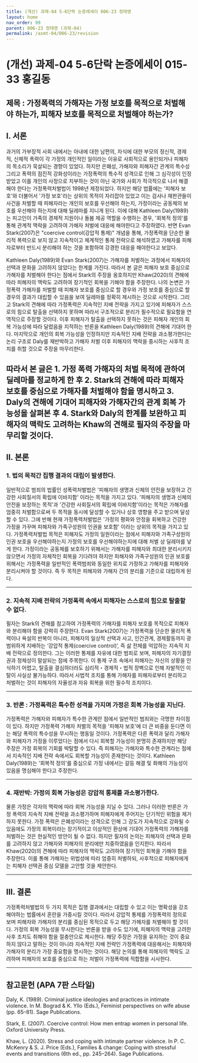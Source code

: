 ```yaml
---
title: (개선) 과제-04 5-6단락 논증에세이 006-23 정태영
layout: home
nav_order: 99
parent: 006-23 정태영 (과제-04)
permalink: /asmt-04/006-23/revision
---
```


# (개선) 과제-04 5-6단락 논증에세이 015-33 홍길동 

## 제목 : 가정폭력의 가해자는 가정 보호를 목적으로 처벌해야 하는가, 피해자 보호를 목적으로 처벌해야 하는가?

## I. 서론

과거의 가부장적 사회 내에서는 아내에 대한 남편의, 자식에 대한 부모의 정신적, 경제적, 신체적 폭력이 각 가정의 개인적인 일이라는 이유로 사회적으로 용인되거나 피해자의 목소리가 묵살되는 경향이 있었다. 하지만 은폐성, 가해자와 피해자간 관계의 특수성 그리고 폭력의 점진적 강화성이라는 가정폭력의 특수적 성격으로 인해 그 심각성이 인정받았고 이를 개인의 사정으로 치부하는 것이 아닌 국가와 사회가 적극적으로 나서 해결해야 한다는 가정폭력처벌법이 1998년 제정되었다. 하지만 해당 법률에는 '피해자 보호'와 더불어서 '가정 보호'라는 상위의 목적이 자리잡아 있었고 이는 검사나 재판관들이 사건을 처벌할 때 피해자라는 개인의 보호를 우선해야 하는지, 가정이라는 공동체의 보호를 우선해야 하는지에 대해 딜레마를 지니게 된다. 이에 대해 Kathleen Daly(1989)는 피고인이 가족의 경제적 지원이나 돌봄 제공 역할을 수행하는 경우, '회복적 정의'를 통해 관계적 맥락을 고려하여 가해자 처벌에 대응에 해야한다고 주장하였다. 반면 Evan Stark(2007)은 "coercive control(강압적 통제)" 개념을 통해, 가정폭력을 단순한 물리적 폭력으로 보지 않고 지속적이고 체계적인 통제 전략으로 해석하였고 가해자를 피해자로부터 반드시 분리해야 하는 것을 포함하여 강경한 대응을 해야한다고 보았다. 

Kathleen Daly(1989)와 Evan Stark(2007)는 가해자를 처벌하는 과정에서 피해자의 선택과 문화을 고려하지 않았다는 한계를 가진다. 따라서 본 글은 피해자 보호 중심으로 가해자를 처벌해야 한다는 점에서 Stark의 주장을 옹호하지만 Khaw(2020)의 견해에 따라 피해자의 맥락도 고려하여 장기적인 회복을 기해야 함을 주장한다. 나의 논변은 가정폭력 가해자를 처벌할 때 피해자 보호를 중심으로 할 경우와 가정 보호를 중심으로 할 경우의 결과가 대립할 수 있음을 보여 딜레마를 정확히 제시하는 것으로 시작한다. 그리고 Stark의 견해에 따라 가정폭력은 지속적인 지배 전략을 가지고 있기에 피해자가 스스로의 힘으로 탈출을 선택하지 못하며 따라서 구조적으로 분리가 필수적으로 필요함을 연역적으로 주장할 것이다. 이후 피해자가 탈출을 선택하지 못하는 것은 피해자 개인의 회복 가능성에 따라 달렸음을 지적하는 반론을 Kathleen Daly(1989)의 견해에 기대어 한다. 마지막으로 개인의 회복 가능성을 인정하지만 지속적인 지배 전략을 과소평가한다는 논리 구조로 Daly를 재반박하고 가해자 처벌 이후 피해자의 맥락을 중시하는 사후적 조치를 취할 것으로 주장을 마무리한다.

따라서 본 글은 1. 가정 폭력 가해자의 처벌 목적에 관하여 딜레마를 정교하게 한 후 2. Stark의 견해에 따라 피해자 보호를 중심으로 가해자를 처벌해야 함을 명시하고 3. Daly의 견해에 기대어 피해자와 가해자간의 관계 회복 가능성을 살펴본 후 4. Stark와 Daly의 한계를 보완하고 피해자의 맥락도 고려하는 Khaw의 견해로 필자의 주장을 마무리할 것이다.
---

## II. 본론

### 1. 법의 목적간 집행 결과의 대립이 발생한다.
일반적으로 범죄의 법률인 성폭력처벌법은 '피해자의 생명과 신체의 안전을 보장하고 건강한 사회질서의 확립에 이바지함' 이라는 목적을 가지고 있다. '피해자의 생명과 신체의 안전을 보장하는 목적'과 '건강한 사회질서의 확립에 이바지함'이라는 목적은 가해자를 엄중히 처벌함으로써 두 목적을 동시에 달성할 수 있거나 상호 영향을 주고 받으며 달성할 수 있다. 그에 반해 현재 가정폭력처벌법은 '가정의 평화와 안정을 회복하고 건강한 가정을 가꾸며 피해자와 가족구성원의 인권을 보호함' 이라는 상위의 목적을 가지고 있다. 가정폭력처벌법 목적은 피해자도 가정의 일원이라는 점에서 피해자와 가족구성원의 인권 보호을 우선해야하는지 가정의 보호를 우선해야하는지에 대해 처벌 상 딜레마를 낳게 한다. 가정이라는 공동체를 보호하기 위해서는 가해자를 피해자와 최대한 분리시키지 않으면서 가정의 자체적인 회복을 기다려야 하지만 피해자와 가족구성원의 인권 보호를 위해서는 가정폭력을 일반적인 폭력범죄와 동일한 위치로 가정하고 가해자를 피해자와 분리시켜야 할 것이다. 즉 두 목적은 피해자와 가해자 간의 분리를 기준으로 대립하게 된다. 

---

### 2. 지속적 지배 전략의 가정폭력 속에서 피해자는 스스로의 힘으로 탈출할 수 없다.

필자는 Stark의 견해를 참고하여 가정폭력의 가해자를 피해자 보호를 목적으로 피해자와 분리해야 함을 강력히 주장한다. Evan Stark(2007)는 가정폭력을 단순한 물리적 폭력이나 욕설의 반복이 아니라, 피해자의 일상적 선택과 사고, 인간관계, 경제활동까지 광범위하게 지배하는 ‘강압적 통제(coercive control)’, 즉 삶 전체를 억압하는 지속적 지배 전략으로 정의한다. 그는 이러한 통제를 자유에 대한 범죄로 보며, 피해자의 자기결정권과 정체성이 말살되는 점에 주목한다. 이 통제 구조 속에서 피해자는 자신의 상황을 인식하기 어렵고, 탈출을 결심하더라도 심리적・경제적・법적 장벽으로 인해 자발적인 이탈이 사실상 불가능하다. 따라서 사법적 조치를 통해 가해자를 피해자로부터 분리하고 처벌하는 것이 피해자의 자율성과 자유 회복을 위한 필수적 조치이다. 

---

### 3. 반론 : 가정폭력은 특수한 성격을 가지며 가정은 회복 가능성을 지닌다.

가정폭력은 가해자와 피해자가 특수한 관계란 점에서 일반적인 범죄와는 극명한 차이점이 있다. 하지만 가정폭력 가해자 처벌의 목적을 '피해자 보호'에 더 큰 비중을 둔다면 이는 해당 폭력의 특수성을 무시하는 행동일 것이다. 가정폭력은 다른 폭력과 달리 가해자와 피해자가 가정을 이루었다는 점에서 다시 회복할 가능성이 분명히 존재하지만 해당 주장은 가정 회복의 기회를 박탈할 수 있다. 즉 피해자는 가해자와 특수한 관계라는 점에서 지속적인 지배 전략 속에서도 회복할 가능성이 존재한다는 것이다. Kathleen Daly(1989)는 '회복적 정의'를 중심으로 가정 내에서는 갈등 해결 및 화해의 가능성이 있음을 명심해야 한다고 주장한다.


---

### 4. 재반박: 가정의 회복 가능성은 강압적 통제를 과소평가한다.

물론 가정은 각자의 맥락에 따라 회복 가능성을 지닐 수 있다. 그러나 이러한 반론은 가정 폭력의 지속적 지배 전략을 과소평가하며 피해자에게 주어지는 단기적인 위험을 제거하지 못한다. 가정 폭력은 은폐성이라는 성격으로 인해 그 강도가 지속적으로 강화될 수 있음에도 가정의 회복이라는 장기적이고 이상적인 환상에 기대어 가정폭력의 가해자를 처벌하는 것은 현실적인 방안이 될 수 없다. 하지만 필자의 논의는 피해자의 선택과 문화를 고려하지 않고 가해자와 피해자의 분리에만 치중하였음을 인지한다. 따라서  Khaw(2020)의 견해에 따라 피해자의 맥락도 고려하여 장기적인 회복을 기해야 함을 주장한다. 이를 통해 가해자는 위법성에 따라 엄중히 처벌하되, 사후적으로 피해자에게는 피해자 선택권 중심 모델을 고안할 것을 제안한다.

---

## III. 결론 

가정폭력처벌법의 두 가지 목적은 집행 결과에서는 대립할 수 있고 이는 명확성을 강조해야하는 법률에서 혼란을 가중시킬 것이다. 따라서 강압적 통제를 가정폭력의 정의로 보며 피해자와 가해자의 분리를 중심된 목적으로 두고 해당 가해자를 처벌해야 할 것이다. 가정의 회복 가능성을 무시한다는 반론을 받을 수도 있기에, 피해자의 맥락을 고려한 사후 조치도 취해야 함을 절충안으로 제시한다. 해당 주장은 가정을 유지하는 것이 중요하지 않다고 말하는 것이 아니라 지속적인 지배 전략인 가정폭력에 대응해서는 피해자와 가해자의 분리가 가장 중요함을 명시하는 것이다. 해당 논의를 통해 피해자의 맥락도 고려하며 피해자의 보호를 중심으로 하는 처벌이 가정폭력에 적합함을 시사한다.

---

## 참고문헌 (APA 7판 스타일)

Daly, K. (1989). Criminal justice ideologies and practices in intimate violence. In M. Bograd & K. Yllo (Eds.), Feminist perspectives on wife abuse (pp. 65–81). Sage Publications.

Stark, E. (2007). Coercive control: How men entrap women in personal life. Oxford University Press.

Khaw, L. (2020). Stress and coping with intimate partner violence. In P. C. McKenry & S. J. Price (Eds.), Families & change: Coping with stressful events and transitions (6th ed., pp. 245–264). Sage Publications.